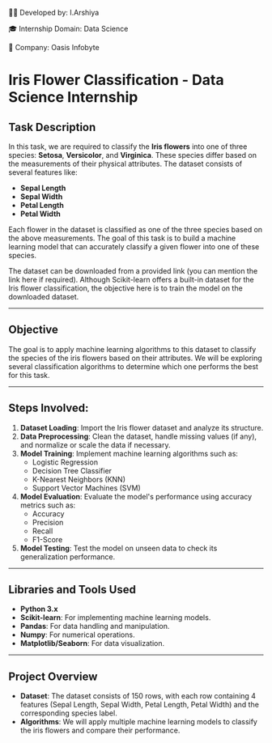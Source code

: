 👩‍💻 Developed by: I.Arshiya

🎓 Internship Domain: Data Science

🏢 Company: Oasis Infobyte

# Iris Flower Classification - Data Science Internship

## Task Description

In this task, we are required to classify the **Iris flowers** into one of three species: **Setosa**, **Versicolor**, and **Virginica**. These species differ based on the measurements of their physical attributes. The dataset consists of several features like:

- **Sepal Length**
- **Sepal Width**
- **Petal Length**
- **Petal Width**

Each flower in the dataset is classified as one of the three species based on the above measurements. The goal of this task is to build a machine learning model that can accurately classify a given flower into one of these species.

The dataset can be downloaded from a provided link (you can mention the link here if required). Although Scikit-learn offers a built-in dataset for the Iris flower classification, the objective here is to train the model on the downloaded dataset.

---

## Objective

The goal is to apply machine learning algorithms to this dataset to classify the species of the iris flowers based on their attributes. We will be exploring several classification algorithms to determine which one performs the best for this task.

---

## Steps Involved:

1. **Dataset Loading**: Import the Iris flower dataset and analyze its structure.
2. **Data Preprocessing**: Clean the dataset, handle missing values (if any), and normalize or scale the data if necessary.
3. **Model Training**: Implement machine learning algorithms such as:
   - Logistic Regression
   - Decision Tree Classifier
   - K-Nearest Neighbors (KNN)
   - Support Vector Machines (SVM)
4. **Model Evaluation**: Evaluate the model's performance using accuracy metrics such as:
   - Accuracy
   - Precision
   - Recall
   - F1-Score
5. **Model Testing**: Test the model on unseen data to check its generalization performance.

---

## Libraries and Tools Used

- **Python 3.x**
- **Scikit-learn**: For implementing machine learning models.
- **Pandas**: For data handling and manipulation.
- **Numpy**: For numerical operations.
- **Matplotlib/Seaborn**: For data visualization.

---

## Project Overview

- **Dataset**: The dataset consists of 150 rows, with each row containing 4 features (Sepal Length, Sepal Width, Petal Length, Petal Width) and the corresponding species label.
- **Algorithms**: We will apply multiple machine learning models to classify the iris flowers and compare their performance.





